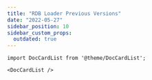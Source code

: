 ```yaml
---
title: "RDB Loader Previous Versions"
date: "2022-05-27"
sidebar_position: 10
sidebar_custom_props:
  outdated: true
---
```


```mdx-code-block
import DocCardList from '@theme/DocCardList';

<DocCardList />
```
